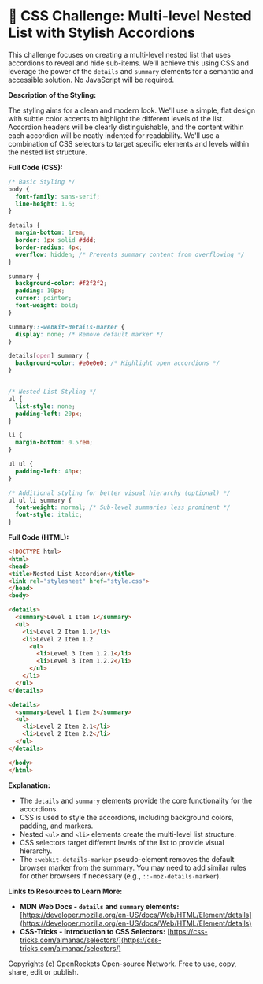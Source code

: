 # 🐞 CSS Challenge:  Multi-level Nested List with Stylish Accordions


This challenge focuses on creating a multi-level nested list that uses accordions to reveal and hide sub-items. We'll achieve this using CSS and leverage the power of the `details` and `summary` elements for a semantic and accessible solution.  No JavaScript will be required.


**Description of the Styling:**

The styling aims for a clean and modern look.  We'll use a simple, flat design with subtle color accents to highlight the different levels of the list. Accordion headers will be clearly distinguishable, and the content within each accordion will be neatly indented for readability.  We'll use a combination of CSS selectors to target specific elements and levels within the nested list structure.


**Full Code (CSS):**

```css
/* Basic Styling */
body {
  font-family: sans-serif;
  line-height: 1.6;
}

details {
  margin-bottom: 1rem;
  border: 1px solid #ddd;
  border-radius: 4px;
  overflow: hidden; /* Prevents summary content from overflowing */
}

summary {
  background-color: #f2f2f2;
  padding: 10px;
  cursor: pointer;
  font-weight: bold;
}

summary::-webkit-details-marker {
  display: none; /* Remove default marker */
}

details[open] summary {
  background-color: #e0e0e0; /* Highlight open accordions */
}


/* Nested List Styling */
ul {
  list-style: none;
  padding-left: 20px;
}

li {
  margin-bottom: 0.5rem;
}

ul ul {
  padding-left: 40px;
}

/* Additional styling for better visual hierarchy (optional) */
ul ul li summary {
  font-weight: normal; /* Sub-level summaries less prominent */
  font-style: italic;
}
```

**Full Code (HTML):**

```html
<!DOCTYPE html>
<html>
<head>
<title>Nested List Accordion</title>
<link rel="stylesheet" href="style.css">
</head>
<body>

<details>
  <summary>Level 1 Item 1</summary>
  <ul>
    <li>Level 2 Item 1.1</li>
    <li>Level 2 Item 1.2
      <ul>
        <li>Level 3 Item 1.2.1</li>
        <li>Level 3 Item 1.2.2</li>
      </ul>
    </li>
  </ul>
</details>

<details>
  <summary>Level 1 Item 2</summary>
  <ul>
    <li>Level 2 Item 2.1</li>
    <li>Level 2 Item 2.2</li>
  </ul>
</details>

</body>
</html>
```


**Explanation:**

*   The `details` and `summary` elements provide the core functionality for the accordions.
*   CSS is used to style the accordions, including background colors, padding, and markers.
*   Nested `<ul>` and `<li>` elements create the multi-level list structure.
*   CSS selectors target different levels of the list to provide visual hierarchy.
*   The `:webkit-details-marker` pseudo-element removes the default browser marker from the summary.  You may need to add similar rules for other browsers if necessary (e.g., `::-moz-details-marker`).


**Links to Resources to Learn More:**

*   **MDN Web Docs - `details` and `summary` elements:** [https://developer.mozilla.org/en-US/docs/Web/HTML/Element/details](https://developer.mozilla.org/en-US/docs/Web/HTML/Element/details)
*   **CSS-Tricks - Introduction to CSS Selectors:** [https://css-tricks.com/almanac/selectors/](https://css-tricks.com/almanac/selectors/)


Copyrights (c) OpenRockets Open-source Network. Free to use, copy, share, edit or publish.

